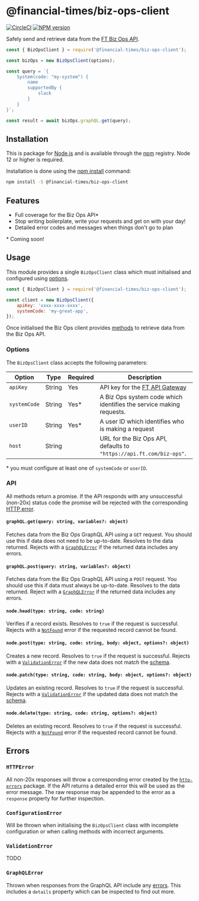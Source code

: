 # @financial-times/biz-ops-client

[![CircleCI](https://img.shields.io/circleci/project/github/Financial-Times/biz-ops-client/master.svg)](https://circleci.com/gh/Financial-Times/biz-ops-client) [![NPM version](https://img.shields.io/npm/v/@financial-times/biz-ops-client.svg)](https://www.npmjs.com/package/@financial-times/biz-ops-client)

Safely send and retrieve data from the [FT Biz Ops API][1].

```js
const { BizOpsClient } = require('@financial-times/biz-ops-client');

const bizOps = new BizOpsClient(options);

const query = `{
	System(code: "my-system") {
		name
		supportedBy {
			slack
		}
	}
}`;

const result = await bizOps.graphQL.get(query);
```

[1]: https://github.com/Financial-Times/biz-ops-api#api

## Installation

This is package for [Node.js] and is available through the [npm] registry. Node 12 or higher is required.

Installation is done using the [npm install] command:

```bash
npm install -S @financial-times/biz-ops-client
```

[node.js]: https://nodejs.org/
[npm]: http://npmjs.com/
[npm install]: https://docs.npmjs.com/getting-started/installing-npm-packages-locally

## Features

-   Full coverage for the Biz Ops API\*
-   Stop writing boilerplate, write your requests and get on with your day!
-   Detailed error codes and messages when things don't go to plan

\* Coming soon!

## Usage

This module provides a single `BizOpsClient` class which must initialised and configured using [options](#options).

```js
const { BizOpsClient } = require('@financial-times/biz-ops-client');

const client = new BizOpsClient({
	apiKey: 'xxxx-xxxx-xxxx',
	systemCode: 'my-great-app',
});
```

Once initialised the Biz Ops client provides [methods](#api) to retrieve data from the Biz Ops API.

### Options

The `BizOpsClient` class accepts the following parameters:

| Option       | Type   | Required | Description                                                          |
| ------------ | ------ | -------- | -------------------------------------------------------------------- |
| `apiKey`     | String | Yes      | API key for the [FT API Gateway](http://developer.ft.com)            |
| `systemCode` | String | Yes\*    | A Biz Ops system code which identifies the service making requests.  |
| `userID`     | String | Yes\*    | A user ID which identifies who is making a request                   |
| `host`       | String |          | URL for the Biz Ops API, defaults to `"https://api.ft.com/biz-ops"`. |

\* you must configure at least one of `systemCode` or `userID`.

### API

All methods return a promise. If the API responds with any unsuccessful (non-20x) status code the promise will be rejected with the corresponding [HTTP error](#errors).

#### `graphQL.get(query: string, variables?: object)`

Fetches data from the Biz Ops GraphQL API using a `GET` request. You should use this if data does not need to be up-to-date. Resolves to the data returned. Rejects with a [`GraphQLError`](#errors) if the returned data includes any errors.

#### `graphQL.post(query: string, variables?: object)`

Fetches data from the Biz Ops GraphQL API using a `POST` request. You should use this if data must always be up-to-date. Resolves to the data returned. Reject with a [`GraphQLError`](#errors) if the returned data includes any errors.

#### `node.head(type: string, code: string)`

Verifies if a record exists. Resolves to `true` if the request is successful. Rejects with a [`NotFound`](#errors) error if the requested record cannot be found.

#### `node.post(type: string, code: string, body: object, options?: object)`

Creates a new record. Resolves to `true` if the request is successful. Rejects with a [`ValidationError`](#errors) if the new data does not match the [schema].

#### `node.patch(type: string, code: string, body: object, options?: object)`

Updates an existing record. Resolves to `true` if the request is successful. Rejects with a [`ValidationError`](#errors) if the updated data does not match the [schema].

#### `node.delete(type: string, code: string, options?: object)`

Deletes an existing record. Resolves to `true` if the request is successful. Rejects with a [`NotFound`](#errors) error if the requested record cannot be found.

[schema]: https://github.com/Financial-Times/biz-ops-schema/tree/master/schema

## Errors

### `HTTPError`

All non-20x responses will throw a corresponding error created by the [`http-errors`](https://www.npmjs.com/package/http-errors) package. If the API returns a detailed error this will be used as the error message. The raw response may be appended to the error as a `response` property for further inspection.

### `ConfigurationError`

Will be thrown when initialising the `BizOpsClient` class with incomplete configuration or when calling methods with incorrect arguments.

### `ValidationError`

TODO

### `GraphQLError`

Thrown when responses from the GraphQL API include any [errors](https://github.com/graphql/graphql-spec/blob/master/spec/Section%207%20--%20Response.md#errors). This includes a `details` property which can be inspected to find out more.
